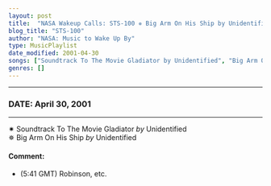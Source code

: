 ```yaml
---
layout: post
title:  "NASA Wakeup Calls: STS-100 ✵ Big Arm On His Ship by Unidentified ✫ April 30, 2001"
blog_title: "STS-100"
author: "NASA: Music to Wake Up By"
type: MusicPlaylist
date_modified: 2001-04-30
songs: ["Soundtrack To The Movie Gladiator by Unidentified", "Big Arm On His Ship by Unidentified"]
genres: []
---
```


----
### DATE: April 30, 2001
----
✷ Soundtrack To The Movie Gladiator *by* Unidentified    &nbsp;<br />
✵ Big Arm On His Ship *by* Unidentified  

#### Comment:
* (5:41 GMT)
Robinson, etc.



<br/>
<center>
	<a target="_blank"
	   href="https://twitter.com/intent/tweet?hashtags=Space,NASA,Playlist,NASAWakeupCalls,SpaceProgram&text=🚀 {{ page.author}}, '{{ page.songs.first }}' {{ page.title }}, {{ page.date | date: '%B %d, %Y' }}, {{ site.url }}{{ page.url }}&via=nasawakeupcalls"><i class="fab fa-twitter" title="Tweet this page" alt="Tweet this page" style="font-size: 1.3em;"></i></a>
	&nbsp; 	<i class="fas fa-user-astronaut" style="font-size: 1.5em;"></i> &nbsp;
    <a id="custom_amazon_link"
       type="amzn" search="#"
       category="popular music">
    <i class="fab fa-amazon" style="font-size: 1.3em;"></i></a>
</center>

<!-- Randomly resolve an individual entry from a song array -->
<script src="/assets/javascript/seedrandom.min.js"></script>
<script>
  var wake_me_up = ["Soundtrack To The Movie Gladiator by Unidentified", "Big Arm On His Ship by Unidentified"];
  var prng = new Math.seedrandom();
  function randomSong() {
    song = wake_me_up[Math.floor(Math.random() * wake_me_up.length)];
    var amazon_link = document.getElementById("custom_amazon_link");
    amazon_link.setAttribute("search", song);
  }
  window.onload = randomSong();
</script>
